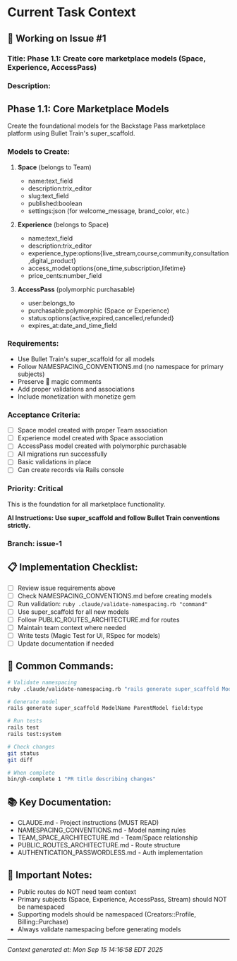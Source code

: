 # Current Task Context

## 🎯 Working on Issue #1

### Title: Phase 1.1: Create core marketplace models (Space, Experience, AccessPass)

### Description:
## Phase 1.1: Core Marketplace Models

Create the foundational models for the Backstage Pass marketplace platform using Bullet Train's super_scaffold.

### Models to Create:

1. **Space** (belongs to Team)
   - name:text_field
   - description:trix_editor  
   - slug:text_field
   - published:boolean
   - settings:json (for welcome_message, brand_color, etc.)

2. **Experience** (belongs to Space)
   - name:text_field
   - description:trix_editor
   - experience_type:options{live_stream,course,community,consultation,digital_product}
   - access_model:options{one_time,subscription,lifetime}
   - price_cents:number_field

3. **AccessPass** (polymorphic purchasable)
   - user:belongs_to
   - purchasable:polymorphic (Space or Experience)
   - status:options{active,expired,cancelled,refunded}
   - expires_at:date_and_time_field

### Requirements:
- Use Bullet Train's super_scaffold for all models
- Follow NAMESPACING_CONVENTIONS.md (no namespace for primary subjects)
- Preserve 🚅 magic comments
- Add proper validations and associations
- Include monetization with monetize gem

### Acceptance Criteria:
- [ ] Space model created with proper Team association
- [ ] Experience model created with Space association  
- [ ] AccessPass model created with polymorphic purchasable
- [ ] All migrations run successfully
- [ ] Basic validations in place
- [ ] Can create records via Rails console

### Priority: Critical
This is the foundation for all marketplace functionality.

**AI Instructions: Use super_scaffold and follow Bullet Train conventions strictly.**

### Branch: issue-1

## 📋 Implementation Checklist:
- [ ] Review issue requirements above
- [ ] Check NAMESPACING_CONVENTIONS.md before creating models
- [ ] Run validation: `ruby .claude/validate-namespacing.rb "command"`
- [ ] Use super_scaffold for all new models
- [ ] Follow PUBLIC_ROUTES_ARCHITECTURE.md for routes
- [ ] Maintain team context where needed
- [ ] Write tests (Magic Test for UI, RSpec for models)
- [ ] Update documentation if needed

## 🔧 Common Commands:
```bash
# Validate namespacing
ruby .claude/validate-namespacing.rb "rails generate super_scaffold ModelName"

# Generate model
rails generate super_scaffold ModelName ParentModel field:type

# Run tests
rails test
rails test:system

# Check changes
git status
git diff

# When complete
bin/gh-complete 1 "PR title describing changes"
```

## 📚 Key Documentation:
- CLAUDE.md - Project instructions (MUST READ)
- NAMESPACING_CONVENTIONS.md - Model naming rules
- TEAM_SPACE_ARCHITECTURE.md - Team/Space relationship
- PUBLIC_ROUTES_ARCHITECTURE.md - Route structure
- AUTHENTICATION_PASSWORDLESS.md - Auth implementation

## 🚨 Important Notes:
- Public routes do NOT need team context
- Primary subjects (Space, Experience, AccessPass, Stream) should NOT be namespaced
- Supporting models should be namespaced (Creators::Profile, Billing::Purchase)
- Always validate namespacing before generating models

---
*Context generated at: Mon Sep 15 14:16:58 EDT 2025*
